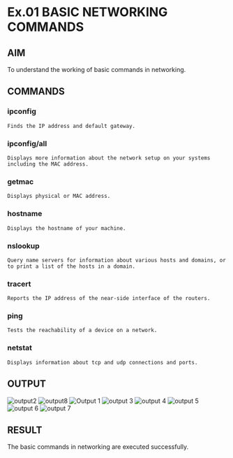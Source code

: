 # Ex.01 BASIC NETWORKING COMMANDS
## AIM
  To understand the working of basic commands in networking.

## COMMANDS
### ipconfig
    Finds the IP address and default gateway.
    
### ipconfig/all
    Displays more information about the network setup on your systems including the MAC address.

### getmac
    Displays physical or MAC address.

### hostname
    Displays the hostname of your machine.
    
### nslookup
    Query name servers for information about various hosts and domains, or to print a list of the hosts in a domain.
    
### tracert
    Reports the IP address of the near-side interface of the routers.

### ping
    Tests the reachability of a device on a network. 

### netstat
    Displays information about tcp and udp connections and ports.

## OUTPUT

![output2](https://user-images.githubusercontent.com/127816387/226299676-71505d25-0779-4c5f-91c2-4e4fffadbdfb.png)
![output8](https://user-images.githubusercontent.com/127816387/226299806-96ea32c3-7357-43f1-80d8-dc428acda44b.png)
![Output 1](https://user-images.githubusercontent.com/127816387/226299922-c1a53906-2a37-4407-b622-a9c41f7f7921.png)
![output 3](https://user-images.githubusercontent.com/127816387/226299927-fbbb203b-173a-42ba-9998-4388ccf1c796.png)
![output 4](https://user-images.githubusercontent.com/127816387/226299930-798bf70b-0bbe-46eb-8f38-b3661b89e2f7.png)
![output 5](https://user-images.githubusercontent.com/127816387/226299936-0aae0b23-b217-4c90-9133-2568ce12ab1f.png)
![output 6](https://user-images.githubusercontent.com/127816387/226299947-cd7ea897-352d-4df6-adce-7dcda90e4e3a.png)
![output 7](https://user-images.githubusercontent.com/127816387/226299953-6f075d2d-8d8c-4a2e-92af-26e2edb234d7.png)

## RESULT
  The basic commands in networking are executed successfully.
